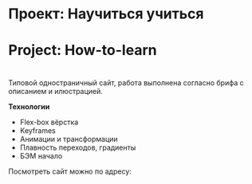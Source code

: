 # Проект: Научиться учиться 
# Project: How-to-learn 
#

Типовой одностраничный сайт, работа выполнена согласно брифа с описанием и илюстрацией.  

**Технологии**

* Flex-box вёрстка
* Keyframes
* Анимации и трансформации
* Плавность переходов, градиенты
* БЭМ начало

Посмотреть сайт можно по адресу: 
